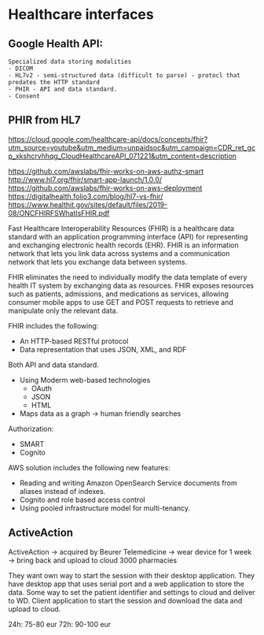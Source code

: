 # Healthcare interfaces



## Google Health API:
	Specialized data storing modalities
	- DICOM
	- HL7v2 - semi-structured data (difficult to parse) - protocl that predates the HTTP standard
	- PHIR - API and data standard.
	- Consent
	

## PHIR from HL7

https://cloud.google.com/healthcare-api/docs/concepts/fhir?utm_source=youtube&utm_medium=unpaidsoc&utm_campaign=CDR_ret_gcp_xkshcrvhhqg_CloudHealthcareAPI_071221&utm_content=description

https://github.com/awslabs/fhir-works-on-aws-authz-smart
http://www.hl7.org/fhir/smart-app-launch/1.0.0/
https://github.com/awslabs/fhir-works-on-aws-deployment
https://digitalhealth.folio3.com/blog/hl7-vs-fhir/
https://www.healthit.gov/sites/default/files/2019-08/ONCFHIRFSWhatIsFHIR.pdf

Fast Healthcare Interoperability Resources (FHIR) is a healthcare data standard with an application programming interface (API) for representing and exchanging electronic health records (EHR). FHIR is an information network that lets you link data across systems and a communication network that lets you exchange data between systems.

FHIR eliminates the need to individually modify the data template of every health IT system by exchanging data as resources. FHIR exposes resources such as patients, admissions, and medications as services, allowing consumer mobile apps to use GET and POST requests to retrieve and manipulate only the relevant data.

FHIR includes the following:
- An HTTP-based RESTful protocol
- Data representation that uses JSON, XML, and RDF

Both API and data standard.
- Using Moderm web-based technologies
	- OAuth
	- JSON
	- HTML
- Maps data as a graph -> human friendly searches


Authorization:
- SMART
- Cognito

AWS solution includes the following new features:
- Reading and writing Amazon OpenSearch Service documents from aliases instead of indexes.
- Cognito and role based access control 
- Using pooled infrastructure model for multi-tenancy.


## ActiveAction

ActiveAction -> acquired by Beurer
Telemedicine -> wear device for 1 week -> bring back and upload to cloud
3000 pharmacies

They want own way to start the session with their desktop application. They have desktop app that uses serial port and a web application to store the data.
Some way to set the patient identifier and settings to cloud and deliver to WD.
Client application to start the session and download the data and upload to cloud.

24h: 75-80 eur
72h: 90-100 eur